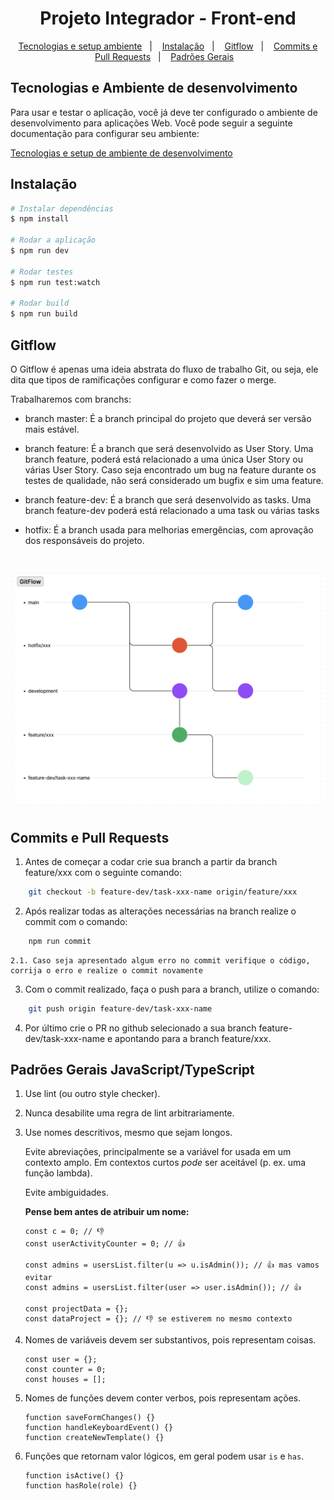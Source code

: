 <h1 align="center">
    Projeto Integrador - Front-end
</h1>

<p align="center">
<a href="#tecnologias-e-ambiente-de-desenvolvimento">Tecnologias e setup ambiente</a>&nbsp;&nbsp;&nbsp;|&nbsp;&nbsp;&nbsp;
  <a href="#instalação">Instalação</a>&nbsp;&nbsp;&nbsp;|&nbsp;&nbsp;&nbsp;
   <a href="#gitflow">Gitflow</a>&nbsp;&nbsp;&nbsp;|&nbsp;&nbsp;&nbsp;
  <a href="#commits-e-pull-requests">Commits e Pull Requests</a>&nbsp;&nbsp;&nbsp;|&nbsp;&nbsp;&nbsp;
  <a href="#-padrões-gerais-javascript/typescript">Padrões Gerais</a>&nbsp;&nbsp;&nbsp;
</p>

## Tecnologias e Ambiente de desenvolvimento

Para usar e testar o aplicação, você já deve ter configurado o ambiente de desenvolvimento para aplicações Web. Você pode seguir a seguinte documentação para configurar seu ambiente:

[Tecnologias e setup de ambiente de desenvolvimento](https://docs.google.com/document/d/1WClG3w5OpQ9Sj8q0K-TgkWTbGAcl2866bthzD9igvwI/edit?usp=sharing)
## Instalação

```bash
# Instalar dependências
$ npm install

# Rodar a aplicação
$ npm run dev

# Rodar testes
$ npm run test:watch

# Rodar build
$ npm run build
```



## Gitflow

O Gitflow é apenas uma ideia abstrata do fluxo de trabalho Git, ou seja, ele dita que tipos de ramificações configurar e como fazer o merge.

Trabalharemos com branchs:

- branch master: É a branch principal do projeto que deverá ser versão mais estável.

- branch feature: É a branch que será desenvolvido as User Story. Uma branch feature, poderá está relacionado a uma única User Story ou várias User Story. Caso seja encontrado um bug na feature durante os testes de qualidade, não será considerado um bugfix e sim uma feature.

- branch feature-dev: É a branch que será desenvolvido as tasks. Uma branch feature-dev poderá está relacionado a uma task ou várias tasks

- hotfix: É a branch usada para melhorias emergências, com aprovação dos responsáveis do projeto.

<h1 align="center" width="25vw" >
    <img alt="App gif" src="./src/assets/gitflow.png" />
</h1>

## Commits e Pull Requests

1. Antes de começar a codar crie sua branch a partir da branch feature/xxx com o seguinte comando: 
```bash
    git checkout -b feature-dev/task-xxx-name origin/feature/xxx
```
2. Após realizar todas as alterações necessárias na branch realize o commit com o comando:

```bash
    npm run commit
```
    2.1. Caso seja apresentado algum erro no commit verifique o código, corrija o erro e realize o commit novamente

3. Com o commit realizado, faça o push para a branch, utilize o comando:

```bash
    git push origin feature-dev/task-xxx-name 
```

4. Por último crie o PR no github selecionado a sua branch feature-dev/task-xxx-name e apontando para a branch feature/xxx.

## Padrões Gerais JavaScript/TypeScript

1. Use lint (ou outro style checker).
2. Nunca desabilite uma regra de lint arbitrariamente.
3. Use nomes descritivos, mesmo que sejam longos.
    
    Evite abreviações, principalmente se a variável for usada em um contexto amplo. Em contextos curtos *pode* ser aceitável (p. ex. uma função lambda).
    
    Evite ambiguidades.
    
    **Pense bem antes de atribuir um nome:**
    
    ```tsx
    const c = 0; // 👎
    const userActivityCounter = 0; // 👍
    ```
    
    ```tsx
    const admins = usersList.filter(u => u.isAdmin()); // 👍 mas vamos evitar
    const admins = usersList.filter(user => user.isAdmin()); // 👍
    ```
    
    ```tsx
    const projectData = {};
    const dataProject = {}; // 👎 se estiverem no mesmo contexto
    ```
    
4. Nomes de variáveis devem ser substantivos, pois representam coisas.
    
    ```tsx
    const user = {};
    const counter = 0;
    const houses = [];
    ```
    
5. Nomes de funções devem conter verbos, pois representam ações.
    
    ```tsx
    function saveFormChanges() {}
    function handleKeyboardEvent() {}
    function createNewTemplate() {}
    ```
    
6. Funções que retornam valor lógicos, em geral podem usar `is` e `has`.
    
    ```tsx
    function isActive() {}
    function hasRole(role) {}
    ```